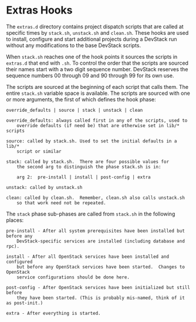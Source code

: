 # Extras Hooks

The `extras.d` directory contains project dispatch scripts that are called
at specific times by `stack.sh`, `unstack.sh` and `clean.sh`.  These hooks are
used to install, configure and start additional projects during a DevStack run
without any modifications to the base DevStack scripts.

When `stack.sh` reaches one of the hook points it sources the scripts in `extras.d`
that end with `.sh`.  To control the order that the scripts are sourced their
names start with a two digit sequence number.  DevStack reserves the sequence
numbers 00 through 09 and 90 through 99 for its own use.

The scripts are sourced at the beginning of each script that calls them. The
entire `stack.sh` variable space is available.  The scripts are
sourced with one or more arguments, the first of which defines the hook phase:

    override_defaults | source | stack | unstack | clean

    override_defaults: always called first in any of the scripts, used to
        override defaults (if need be) that are otherwise set in lib/* scripts

    source: called by stack.sh. Used to set the initial defaults in a lib/*
        script or similar

    stack: called by stack.sh.  There are four possible values for
        the second arg to distinguish the phase stack.sh is in:

        arg 2:  pre-install | install | post-config | extra

    unstack: called by unstack.sh

    clean: called by clean.sh.  Remember, clean.sh also calls unstack.sh
        so that work need not be repeated.

The `stack` phase sub-phases are called from `stack.sh` in the following places:

    pre-install - After all system prerequisites have been installed but before any
        DevStack-specific services are installed (including database and rpc).

    install - After all OpenStack services have been installed and configured
        but before any OpenStack services have been started.  Changes to OpenStack
        service configurations should be done here.

    post-config - After OpenStack services have been initialized but still before
        they have been started. (This is probably mis-named, think of it as post-init.)

    extra - After everything is started.

